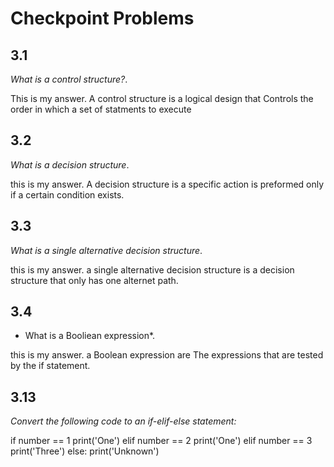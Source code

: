 # Checkpoint Problems

## 3.1
*What is a control structure?*. 

This is my answer. A control structure is a logical design that Controls the order in which a set of statments to execute

## 3.2
*What is a decision structure*.

this is my answer. A decision structure is a specific action is preformed only if a certain condition exists.
 
## 3.3
*What is a single alternative decision structure*.

this is my answer.
a single alternative 
decision structure is a decision structure that only has one alternet path.

## 3.4
* What is a Booliean expression*.

this is my answer.
a Boolean expression are The expressions that are tested by the if statement.

## 3.13
*Convert the following code to an if-elif-else statement:*

if number == 1 
    print('One')
elif number == 2
      print('One')
elif number == 3
      print('Three')
else:
    print('Unknown')

